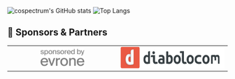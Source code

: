 ![cospectrum's GitHub stats](https://github-readme-stats.vercel.app/api?username=cospectrum&show=prs_merged_percentage&hide=stars,contribs&theme=dracula&show_icons=true)
![Top Langs](https://github-readme-stats.vercel.app/api/top-langs/?username=cospectrum&layout=compact&theme=dracula&hide=html)


## 🚀 Sponsors & Partners

<table align="center">
  <tr>
    <td align="center" width="33%">
      <a href="https://evrone.com">
        <img src="./sponsors/evrone-sponsored.svg" alt="evrone" height="50">
      </a>
    </td>
    <td align="center" width="33%">
      <a href="https://www.diabolocom.com">
        <img src="./sponsors/diabolocom-logo.svg" alt="diabolocom" height="50">
      </a>
    </td>
  </tr>
</table>
